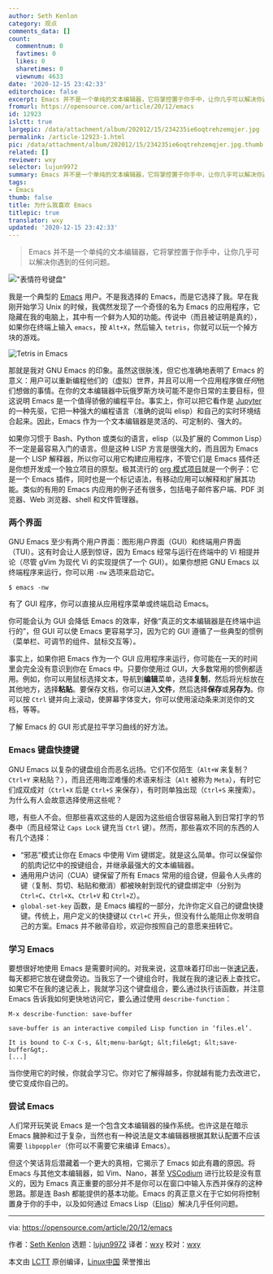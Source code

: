 ```yaml
---
author: Seth Kenlon
category: 观点
comments_data: []
count:
  commentnum: 0
  favtimes: 0
  likes: 0
  sharetimes: 0
  viewnum: 4633
date: '2020-12-15 23:42:33'
editorchoice: false
excerpt: Emacs 并不是一个单纯的文本编辑器，它将掌控置于你手中，让你几乎可以解决你遇到的任何问题。
fromurl: https://opensource.com/article/20/12/emacs
id: 12923
islctt: true
largepic: /data/attachment/album/202012/15/234235ie6oqtrehzemqjer.jpg
permalink: /article-12923-1.html
pic: /data/attachment/album/202012/15/234235ie6oqtrehzemqjer.jpg.thumb.jpg
related: []
reviewer: wxy
selector: lujun9972
summary: Emacs 并不是一个单纯的文本编辑器，它将掌控置于你手中，让你几乎可以解决你遇到的任何问题。
tags:
- Emacs
thumb: false
title: 为什么我喜欢 Emacs
titlepic: true
translator: wxy
updated: '2020-12-15 23:42:33'
---
```



> 
> Emacs 并不是一个单纯的文本编辑器，它将掌控置于你手中，让你几乎可以解决你遇到的任何问题。
> 
> 
> 


!["表情符号键盘"](/data/attachment/album/202012/15/234235ie6oqtrehzemqjer.jpg "Emoji keyboard")


我是一个典型的 [Emacs](https://en.wikipedia.org/wiki/Emacs) 用户。不是我选择的 Emacs，而是它选择了我。早在我刚开始学习 Unix 的时候，我偶然发现了一个奇怪的名为 Emacs 的应用程序，它隐藏在我的电脑上，其中有一个鲜为人知的功能。传说中（而且被证明是真的），如果你在终端上输入 `emacs`，按 `Alt+X`，然后输入 `tetris`，你就可以玩一个掉方块的游戏。


![Tetris in Emacs](/data/attachment/album/202012/15/234235gmueejjdj0edzhmm.png "Tetris in Emacs")


那就是我对 GNU Emacs 的印象。虽然这很肤浅，但它也准确地表明了 Emacs 的意义：用户可以重新编程他们的（虚拟）世界，并且可以用一个应用程序做*任何*他们想做的事情。在你的文本编辑器中玩俄罗斯方块可能不是你日常的主要目标，但这说明 Emacs 是一个值得骄傲的编程平台。事实上，你可以把它看作是 [Jupyter](https://opensource.com/article/20/11/surprising-jupyter) 的一种先驱，它把一种强大的编程语言（准确的说叫 elisp）和自己的实时环境结合起来。因此，Emacs 作为一个文本编辑器是灵活的、可定制的、强大的。


如果你习惯于 Bash、Python 或类似的语言，elisp（以及扩展的 Common Lisp）不一定是最容易入门的语言。但是这种 LISP 方言是很强大的，而且因为 Emacs 是一个 LISP 解释器，所以你可以用它构建应用程序，不管它们是 Emacs 插件还是你想开发成一个独立项目的原型。极其流行的 [org 模式项目](https://opensource.com/article/19/1/productivity-tool-org-mode)就是一个例子：它是一个 Emacs 插件，同时也是一个标记语法，有移动应用可以解释和扩展其功能。类似的有用的 Emacs 内应用的例子还有很多，包括电子邮件客户端、PDF 浏览器、Web 浏览器、shell 和文件管理器。


### 两个界面


GNU Emacs 至少有两个用户界面：图形用户界面（GUI）和终端用户界面（TUI）。这有时会让人感到惊讶，因为 Emacs 经常与运行在终端中的 Vi 相提并论（尽管 gVim 为现代 Vi 的实现提供了一个 GUI）。如果你想把 GNU Emacs 以终端程序来运行，你可以用 `-nw` 选项来启动它。



```
$ emacs -nw

```

有了 GUI 程序，你可以直接从应用程序菜单或终端启动 Emacs。


你可能会认为 GUI 会降低 Emacs 的效率，好像“真正的文本编辑器是在终端中运行的”，但 GUI 可以使 Emacs 更容易学习，因为它的 GUI 遵循了一些典型的惯例（菜单栏、可调节的组件、鼠标交互等）。


事实上，如果你把 Emacs 作为一个 GUI 应用程序来运行，你可能在一天的时间里会完全没有意识到你在 Emacs 中。只要你使用过 GUI，大多数常用的惯例都适用。例如，你可以用鼠标选择文本，导航到**编辑**菜单，选择**复制**，然后将光标放在其他地方，选择**粘贴**。要保存文档，你可以进入**文件**，然后选择**保存**或**另存为**。你可以按 `Ctrl` 键并向上滚动，使屏幕字体变大，你可以使用滚动条来浏览你的文档，等等。


了解 Emacs 的 GUI 形式是拉平学习曲线的好方法。


### Emacs 键盘快捷键


GNU Emacs 以复杂的键盘组合而恶名远扬。它们不仅陌生（`Alt+W` 来复制？`Ctrl+Y` 来粘贴？），而且还用晦涩难懂的术语来标注（`Alt` 被称为 `Meta`），有时它们成双成对（`Ctrl+X` 后是 `Ctrl+S` 来保存），有时则单独出现（`Ctrl+S` 来搜索）。为什么有人会故意选择使用这些呢？


嗯，有些人不会。但那些喜欢这些的人是因为这些组合很容易融入到日常打字的节奏中（而且经常让 `Caps Lock` 键充当 `Ctrl` 键）。然而，那些喜欢不同的东西的人有几个选择：


* “邪恶”模式让你在 Emacs 中使用 Vim 键绑定。就是这么简单。你可以保留你的肌肉记忆中的按键组合，并继承最强大的文本编辑器。
* 通用用户访问（CUA）键保留了所有 Emacs 常用的组合键，但最令人头疼的键（复制、剪切、粘贴和撤消）都被映射到现代的键盘绑定中（分别为 `Ctrl+C`、`Ctrl+X`、`Ctrl+V` 和 `Ctrl+Z`）。
* `global-set-key` 函数，是 Emacs 编程的一部分，允许你定义自己的键盘快捷键。传统上，用户定义的快捷键以 `Ctrl+C` 开头，但没有什么能阻止你发明自己的方案。Emacs 并不敝帚自珍，欢迎你按照自己的意愿来扭转它。


### 学习 Emacs


要想很好地使用 Emacs 是需要时间的。对我来说，这意味着打印出一张[速记表](https://opensource.com/downloads/emacs-cheat-sheet)，每天都把它放在键盘旁边。当我忘了一个键组合时，我就在我的速记表上查找它。如果它不在我的速记表上，我就学习这个键盘组合，要么通过执行该函数，并注意 Emacs 告诉我如何更快地访问它，要么通过使用 `describe-function`：



```
M-x describe-function: save-buffer

save-buffer is an interactive compiled Lisp function in ‘files.el’.

It is bound to C-x C-s, &lt;menu-bar&gt; &lt;file&gt; &lt;save-buffer&gt;.
[...]

```

当你使用它的时候，你就会学习它。你对它了解得越多，你就越有能力去改进它，使它变成你自己的。


### 尝试 Emacs


人们常开玩笑说 Emacs 是一个包含文本编辑器的操作系统。也许这是在暗示 Emacs 臃肿和过于复杂，当然也有一种说法是文本编辑器根据其默认配置不应该需要 `libpoppler`（你可以不需要它来编译 Emacs）。


但这个笑话背后潜藏着一个更大的真相，它揭示了 Emacs 如此有趣的原因。将 Emacs 与其他文本编辑器，如 Vim、Nano，甚至 [VSCodium](https://opensource.com/article/20/6/open-source-alternatives-vs-code) 进行比较是没有意义的，因为 Emacs 真正重要的部分并不是你可以在窗口中输入东西并保存的这种思路。那是连 Bash 都能提供的基本功能。Emacs 的真正意义在于它如何将控制置身于你的手中，以及如何通过 Emacs Lisp（[Elisp](https://www.gnu.org/software/emacs/manual/html_node/elisp/)）解决几乎任何问题。




---


via: <https://opensource.com/article/20/12/emacs>


作者：[Seth Kenlon](https://opensource.com/users/seth) 选题：[lujun9972](https://github.com/lujun9972) 译者：[wxy](https://github.com/wxy) 校对：[wxy](https://github.com/wxy)


本文由 [LCTT](https://github.com/LCTT/TranslateProject) 原创编译，[Linux中国](https://linux.cn/) 荣誉推出